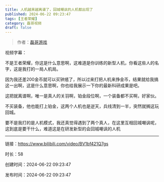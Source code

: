 ```yaml
---
title: 人机越来越离谱了，回城嘲讽的人机都出现了
published: 2024-06-22 09:23:47
tags: [王者荣耀]
category: 磊哥视频
draft: false
---
```



> 作者：[磊哥游戏](https://space.bilibili.com/268941858?spm_id_from=333.788.upinfo.head.click)

视频字幕：

不是王者荣耀，你这是什么意思啊，这难道是你训练的新型人机，你看这些人的名字，这是我打的一局人机局。

因为我还差200金币就可以买钟馗了，所以过来打把人机来挣金币，结果就给我搞这一出啊，这是什么意思啊，你也给我展示一下你的最新科研成果是吧。

这把就离谱啊，唯一是真人的关羽啊，铂金段位啊，一个装备都不买啊，好家伙。

不买装备，他也能打上铂金，这两个人机也是逆天，兵线清到一半，突然就搁这玩回城。

要不是我打的是人机模式，我还真觉得遇到了两个真人，在这里互相回城嘲讽呢，这到底是要干什么，难道这是在研发新型的会回城嘲讽的人机

---

链接：https://www.bilibili.com/video/BV1bf421Q7gs

时长：58

创建时间：2024-06-22 09:23:47

发布时间：2024-06-22 09:23:47
